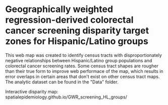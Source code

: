 # Geographically weighted regression-derived colorectal cancer screening disparity target zones for Hispanic/Latino groups

This web map was created to identify census tracts with disproportionately negative relationships between Hispanic/Latino group populations and colorectal cancer screening rates. Some census tract shapes are rougher than their true form to improve web performace of the map, which results in error overlaps in certain areas that don't exist on other census tract maps. The analytic dataset can be found in the "Data" folder.

Interactive disparity map: spatialepidemiology.github.io/GWR_screening_HL_groups/
